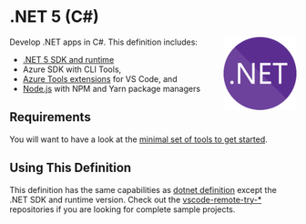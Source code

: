 # .NET 5 (C#)
[<img align="right" alt=".NET" width="128rem" src="https://raw.githubusercontent.com/github/explore/93d8a67084f94b2a444e510199a6e7622e5b09a3/topics/dotnet/dotnet.png" />][dotnet-5-resources]

Develop .NET apps in C#. This definition includes:
- [.NET 5 SDK and runtime][dotnet-5-compatibility]
- Azure SDK with CLI Tools, 
- [Azure Tools extensions][ms-azure-vscode-extensions] for VS Code, and
- [Node.js][nodejs-docs] with NPM and Yarn package managers

## Requirements
You will want to have a look at the [minimal set of tools to get started][devcontainers-requirements].

## Using This Definition
This definition has the same capabilities as [dotnet definition][devcontainer-dotnet-core] except the .NET SDK and runtime version. Check out the [vscode-remote-try-*][vscode-remote-try-search-query] repositories if you are looking for complete sample projects.

[dotnet-5-resources]: https://youtu.be/o-esVzL3YLI
[dotnet-5-compatibility]: https://docs.microsoft.com/en-us/dotnet/core/compatibility/5.0
[ms-azure-vscode-extensions]: /.devcontainer/devcontainer.json
[devcontainer-dotnet-core]: ../dotnetcore/#readme
[devcontainers-requirements]: https://github.com/kosalanuwan/devcontainers/#readme
[nodejs-docs]: https://
[vscode-remote-try-search-query]: https://github.com/search?o=desc&q=vscode-remote-try-&s=updated&type=repositories

